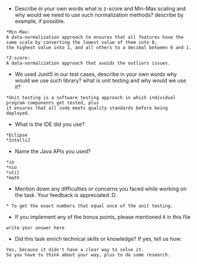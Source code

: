 - Describe in your own words what is z-score and Min-Max scaling and why would we need to use such normalization methods? describe by example, if possible.
```
*Min-Max:
A data-normalization approach to ensures that all features have the same scale by converting the lowest value of them into 0,
the highest value into 1, and all others to a decimal between 0 and 1.

*Z-score:
A data-normalization approach that avoids the outliers issues.

```

- We used Junit5 in our test cases, describe in your own words why would we use such library? 
what is unit testing and why would we use it?
```
*Unit testing is a software testing approach in which individual program components get tested, plus 
it ensures that all code meets quality standards before being deployed.
```
- What is the IDE did you use?
```
*Eclipse
*IntelliJ
```

- Name the Java APIs you used?
```
*io
*nio
*util
*math

```

- Mention down any difficulties or concerns you faced while working on the task. Your feedback is appreciated :D.
```
* To get the exact numbers that equal once of the unit testing.
```

- If you implement any of the bonus points, please mentioned it in this file
```
write your answer here
```

- Did this task enrich technical skills or knowledge? If yes, tell us how: 
```
Yes, because it didn't have a clear way to solve it.
So you have to think about your way, plus to do some research.
```
